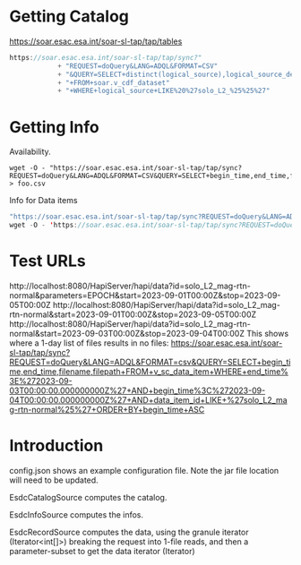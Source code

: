 # Getting Catalog
https://soar.esac.esa.int/soar-sl-tap/tap/tables

```java
https://soar.esac.esa.int/soar-sl-tap/tap/sync?"
            + "REQUEST=doQuery&LANG=ADQL&FORMAT=CSV"
            + "&QUERY=SELECT+distinct(logical_source),logical_source_description"
            + "+FROM+soar.v_cdf_dataset"
            + "+WHERE+logical_source+LIKE%20%27solo_L2_%25%25%27"
```

# Getting Info
Availability.  
```
wget -O - "https://soar.esac.esa.int/soar-sl-tap/tap/sync?REQUEST=doQuery&LANG=ADQL&FORMAT=CSV&QUERY=SELECT+begin_time,end_time,filepath,filename+FROM+soar.v_sc_data_item+WHERE+instrument='MAG'+AND+level='L2'" > foo.csv
```

Info for Data items
```java
"https://soar.esac.esa.int/soar-sl-tap/tap/sync?REQUEST=doQuery&LANG=ADQL&FORMAT=json&QUERY=select%20*%20from%20soar.v_cdf_plot_metadata%20where%20logical_source%20=%20%27"+id+"%27";
wget -O - 'https://soar.esac.esa.int/soar-sl-tap/tap/sync?REQUEST=doQuery&LANG=ADQL&FORMAT=json&QUERY=SELECT+filename,+filepath+FROM+v_sc_data_item+WHERE+begin_time%3E%272020-08-29+00:00:00%27+AND+end_time%3C%272020-09-30+00:00:00%27+AND+data_item_id+LIKE+%27solo_L2_rpw-lfr-surv-asm%25%27'
```

# Test URLs
http://localhost:8080/HapiServer/hapi/data?id=solo_L2_mag-rtn-normal&parameters=EPOCH&start=2023-09-01T00:00Z&stop=2023-09-05T00:00Z
http://localhost:8080/HapiServer/hapi/data?id=solo_L2_mag-rtn-normal&start=2023-09-01T00:00Z&stop=2023-09-05T00:00Z
http://localhost:8080/HapiServer/hapi/data?id=solo_L2_mag-rtn-normal&start=2023-09-03T00:00Z&stop=2023-09-04T00:00Z
This shows where a 1-day list of files results in no files:
https://soar.esac.esa.int/soar-sl-tap/tap/sync?REQUEST=doQuery&LANG=ADQL&FORMAT=csv&QUERY=SELECT+begin_time,end_time,filename,filepath+FROM+v_sc_data_item+WHERE+end_time%3E%272023-09-03T00:00:00.000000000Z%27+AND+begin_time%3C%272023-09-04T00:00:00.000000000Z%27+AND+data_item_id+LIKE+%27solo_L2_mag-rtn-normal%25%27+ORDER+BY+begin_time+ASC

# Introduction
config.json shows an example configuration file.  Note the jar file location
will need to be updated.

EsdcCatalogSource computes the catalog.

EsdcInfoSource computes the infos.

EsdcRecordSource computes the data, using the granule iterator (Iterator<int[]>)
breaking the request into 1-file reads, and then a parameter-subset to get
the data iterator (Iterator<HapiRecord>)

